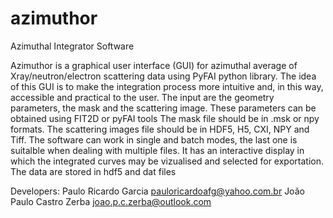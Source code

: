 # azimuthor
Azimuthal Integrator Software

Azimuthor is a graphical user interface (GUI) for azimuthal average of Xray/neutron/electron 
scattering data using PyFAI python library. The idea of this GUI is to make the integration 
process more intuitive and, in this way, accessible and practical to the user. 
The input are the geometry parameters, the mask and the scattering image. These
parameters can be obtained using FIT2D or pyFAI tools
The mask file should be in .msk or npy formats. The scattering images file should be in
HDF5, H5, CXI, NPY and Tiff.
The software can work in single and batch modes, the last one is suitalble when dealing
with multiple files. It has an interactive display in which the integrated curves may be
vizualised and selected for exportation. The data are stored in hdf5 and dat files

Developers: 
Paulo Ricardo Garcia <pauloricardoafg@yahoo.com.br>
João Paulo Castro Zerba <joao.p.c.zerba@outlook.com>
